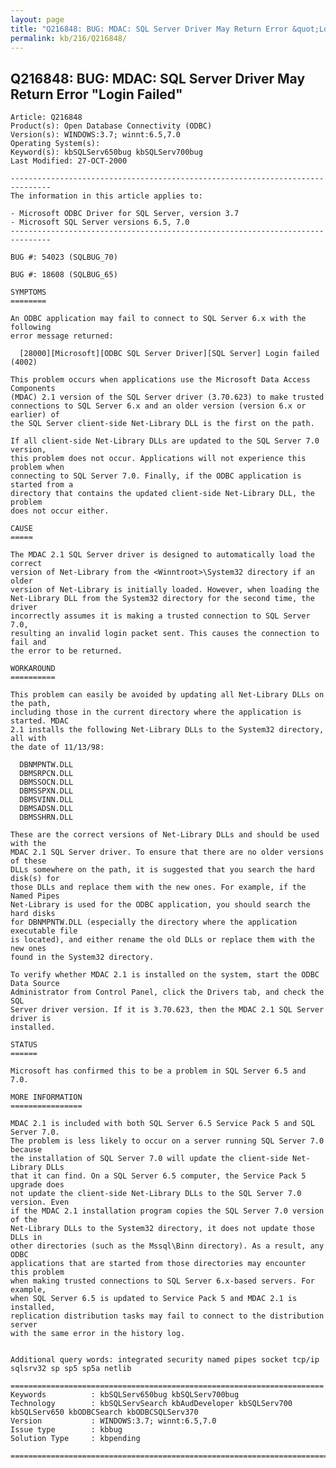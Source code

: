 ```yaml
---
layout: page
title: "Q216848: BUG: MDAC: SQL Server Driver May Return Error &quot;Login Failed&quot;"
permalink: kb/216/Q216848/
---
```


## Q216848: BUG: MDAC: SQL Server Driver May Return Error &quot;Login Failed&quot;

	Article: Q216848
	Product(s): Open Database Connectivity (ODBC)
	Version(s): WINDOWS:3.7; winnt:6.5,7.0
	Operating System(s): 
	Keyword(s): kbSQLServ650bug kbSQLServ700bug
	Last Modified: 27-OCT-2000
	
	-------------------------------------------------------------------------------
	The information in this article applies to:
	
	- Microsoft ODBC Driver for SQL Server, version 3.7 
	- Microsoft SQL Server versions 6.5, 7.0 
	-------------------------------------------------------------------------------
	
	BUG #: 54023 (SQLBUG_70)
	
	BUG #: 18608 (SQLBUG_65)
	
	SYMPTOMS
	========
	
	An ODBC application may fail to connect to SQL Server 6.x with the following
	error message returned:
	
	  [28000][Microsoft][ODBC SQL Server Driver][SQL Server] Login failed (4002)
	
	This problem occurs when applications use the Microsoft Data Access Components
	(MDAC) 2.1 version of the SQL Server driver (3.70.623) to make trusted
	connections to SQL Server 6.x and an older version (version 6.x or earlier) of
	the SQL Server client-side Net-Library DLL is the first on the path.
	
	If all client-side Net-Library DLLs are updated to the SQL Server 7.0 version,
	this problem does not occur. Applications will not experience this problem when
	connecting to SQL Server 7.0. Finally, if the ODBC application is started from a
	directory that contains the updated client-side Net-Library DLL, the problem
	does not occur either.
	
	CAUSE
	=====
	
	The MDAC 2.1 SQL Server driver is designed to automatically load the correct
	version of Net-Library from the <Winntroot>\System32 directory if an older
	version of Net-Library is initially loaded. However, when loading the
	Net-Library DLL from the System32 directory for the second time, the driver
	incorrectly assumes it is making a trusted connection to SQL Server 7.0,
	resulting an invalid login packet sent. This causes the connection to fail and
	the error to be returned.
	
	WORKAROUND
	==========
	
	This problem can easily be avoided by updating all Net-Library DLLs on the path,
	including those in the current directory where the application is started. MDAC
	2.1 installs the following Net-Library DLLs to the System32 directory, all with
	the date of 11/13/98:
	
	  DBNMPNTW.DLL
	  DBMSRPCN.DLL
	  DBMSSOCN.DLL
	  DBMSSPXN.DLL
	  DBMSVINN.DLL
	  DBMSADSN.DLL
	  DBMSSHRN.DLL
	
	These are the correct versions of Net-Library DLLs and should be used with the
	MDAC 2.1 SQL Server driver. To ensure that there are no older versions of these
	DLLs somewhere on the path, it is suggested that you search the hard disk(s) for
	those DLLs and replace them with the new ones. For example, if the Named Pipes
	Net-Library is used for the ODBC application, you should search the hard disks
	for DBNMPNTW.DLL (especially the directory where the application executable file
	is located), and either rename the old DLLs or replace them with the new ones
	found in the System32 directory.
	
	To verify whether MDAC 2.1 is installed on the system, start the ODBC Data Source
	Administrator from Control Panel, click the Drivers tab, and check the SQL
	Server driver version. If it is 3.70.623, then the MDAC 2.1 SQL Server driver is
	installed.
	
	STATUS
	======
	
	Microsoft has confirmed this to be a problem in SQL Server 6.5 and 7.0.
	
	MORE INFORMATION
	================
	
	MDAC 2.1 is included with both SQL Server 6.5 Service Pack 5 and SQL Server 7.0.
	The problem is less likely to occur on a server running SQL Server 7.0 because
	the installation of SQL Server 7.0 will update the client-side Net-Library DLLs
	that it can find. On a SQL Server 6.5 computer, the Service Pack 5 upgrade does
	not update the client-side Net-Library DLLs to the SQL Server 7.0 version. Even
	if the MDAC 2.1 installation program copies the SQL Server 7.0 version of the
	Net-Library DLLs to the System32 directory, it does not update those DLLs in
	other directories (such as the Mssql\Binn directory). As a result, any ODBC
	applications that are started from those directories may encounter this problem
	when making trusted connections to SQL Server 6.x-based servers. For example,
	when SQL Server 6.5 is updated to Service Pack 5 and MDAC 2.1 is installed,
	replication distribution tasks may fail to connect to the distribution server
	with the same error in the history log.
	
	
	Additional query words: integrated security named pipes socket tcp/ip sqlsrv32 sp sp5 sp5a netlib
	
	======================================================================
	Keywords          : kbSQLServ650bug kbSQLServ700bug 
	Technology        : kbSQLServSearch kbAudDeveloper kbSQLServ700 kbSQLServ650 kbODBCSearch kbODBCSQLServ370
	Version           : WINDOWS:3.7; winnt:6.5,7.0
	Issue type        : kbbug
	Solution Type     : kbpending
	
	=============================================================================
	

